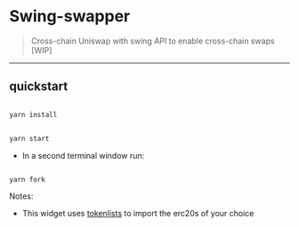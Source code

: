 # Swing-swapper

> Cross-chain Uniswap with swing API to enable cross-chain swaps
[WIP]
---

## quickstart

```bash

yarn install

```

```bash

yarn start

```

- In a second terminal window run:

```bash

yarn fork

```

Notes:
- This widget uses [tokenlists](https://tokenlists.org/) to import the erc20s of your choice

